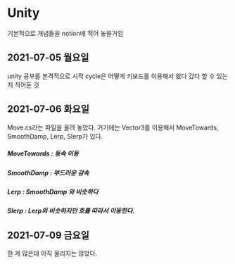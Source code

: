 # Unity
기본적으로 개념들을 notion에 적어 놓을거임 

## 2021-07-05 월요일

unity 공부를 본격적으로 시작 cycle은 어떻게 키보드를 이용해서 왔다 갔다 할 수 있는지 적어둔 것

## 2021-07-06 화요일

Move.cs라는 파일을 올려 놓았다. 거기에는 Vector3를 이용해서 MoveTowards, SmoothDamp, Lerp, Slerp가 있다.

##### MoveTowards : 등속 이동
##### SmoothDamp : 부드러운 감속 
##### Lerp : SmoothDamp 와 비슷하다
##### Slerp : Lerp와 비슷하지만 호를 따라서 이동한다.

## 2021-07-09 금요일

한 게 많은데 아직 올리지는 않았다.
